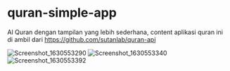 # quran-simple-app
Al Quran dengan tampilan yang lebih sederhana, content aplikasi quran ini di ambil dari https://github.com/sutanlab/quran-api 


![Screenshot_1630553290](https://user-images.githubusercontent.com/39579462/131779453-80956666-a6b7-492c-a820-b16a5b2f37a2.png)
![Screenshot_1630553340](https://user-images.githubusercontent.com/39579462/131779458-c999d072-3fc4-406e-ad3f-42aff2694d08.png)
![Screenshot_1630553392](https://user-images.githubusercontent.com/39579462/131779457-b64e5b92-e438-40cd-bf0d-e384826292a1.png)
